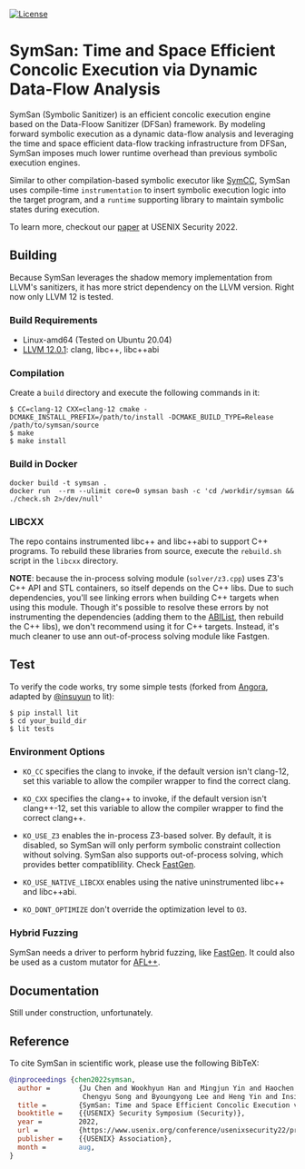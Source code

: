[![License](https://img.shields.io/badge/License-Apache%202.0-blue.svg)](https://opensource.org/licenses/Apache-2.0)

# SymSan: Time and Space Efficient Concolic Execution via Dynamic Data-Flow Analysis

SymSan (Symbolic Sanitizer) is an efficient concolic execution engine based on the
Data-Floow Sanitizer (DFSan) framework. By modeling forward symbolic execution as
a dynamic data-flow analysis and leveraging the time and space efficient data-flow
tracking infrastructure from DFSan, SymSan imposes much lower runtime overhead
than previous symbolic execution engines.

Similar to other compilation-based symbolic executor like [SymCC](https://github.com/eurecom-s3/symcc),
SymSan uses compile-time `instrumentation` to insert symbolic execution logic into
the target program, and a `runtime` supporting library to maintain symbolic states
during execution.

To learn more, checkout our [paper](https://www.usenix.org/conference/usenixsecurity22/presentation/chen-ju) at USENIX Security 2022.

## Building

Because SymSan leverages the shadow memory implementation from LLVM's sanitizers,
it has more strict dependency on the LLVM version. Right now only LLVM 12 is
tested.

### Build Requirements

- Linux-amd64 (Tested on Ubuntu 20.04)
- [LLVM 12.0.1](http://llvm.org/docs/index.html): clang, libc++, libc++abi

### Compilation

Create a `build` directory and execute the following commands in it:

```shell
$ CC=clang-12 CXX=clang-12 cmake -DCMAKE_INSTALL_PREFIX=/path/to/install -DCMAKE_BUILD_TYPE=Release /path/to/symsan/source
$ make
$ make install
```

### Build in Docker

```
docker build -t symsan .
docker run  --rm --ulimit core=0 symsan bash -c 'cd /workdir/symsan && ./check.sh 2>/dev/null'
```

### LIBCXX

The repo contains instrumented libc++ and libc++abi to support C++ programs.
To rebuild these libraries from source, execute the `rebuild.sh` script in the
`libcxx` directory.

**NOTE**: because the in-process solving module (`solver/z3.cpp`) uses Z3's C++ API
and STL containers, so itself depends on the C++ libs. Due to such dependencies,
you'll see linking errors when building C++ targets when using this module.
Though it's possible to resolve these errors by not instrumenting the dependencies
(adding them to the [ABIList](https://clang.llvm.org/docs/DataFlowSanitizer.html#abi-list),
 then rebuild the C++ libs), we don't recommend using it for C++ targets.
Instead, it's much cleaner to use ann out-of-process solving module like Fastgen.

## Test

To verify the code works, try some simple tests
(forked from [Angora](https://github.com/AngoraFuzzer/Angora),
adapted by [@insuyun](https://github.com/insuyun) to lit):

```
$ pip install lit
$ cd your_build_dir
$ lit tests
```

### Environment Options

* `KO_CC` specifies the clang to invoke, if the default version isn't clang-12,
  set this variable to allow the compiler wrapper to find the correct clang.

* `KO_CXX` specifies the clang++ to invoke, if the default version isn't clang++-12,
  set this variable to allow the compiler wrapper to find the correct clang++.

* `KO_USE_Z3` enables the in-process Z3-based solver. By default, it is disabled,
  so SymSan will only perform symbolic constraint collection without solving.
  SymSan also supports out-of-process solving, which provides better compatiblility.
  Check [FastGen](https://github.com/R-Fuzz/fastgen).

* `KO_USE_NATIVE_LIBCXX` enables using the native uninstrumented libc++ and libc++abi.

* `KO_DONT_OPTIMIZE` don't override the optimization level to `O3`.

### Hybrid Fuzzing

SymSan needs a driver to perform hybrid fuzzing, like [FastGen](https://github.com/R-Fuzz/fastgen).
It could also be used as a custom mutator for [AFL++](https://github.com/AFLplusplus/AFLplusplus).

## Documentation

Still under construction, unfortunately.

## Reference

To cite SymSan in scientific work, please use the following BibTeX:

``` bibtex
@inproceedings {chen2022symsan,
  author =       {Ju Chen and Wookhyun Han and Mingjun Yin and Haochen Zeng and
                  Chengyu Song and Byoungyong Lee and Heng Yin and Insik Shin},
  title =        {SymSan: Time and Space Efficient Concolic Execution via Dynamic Data-Flow Analysis},
  booktitle =    {{USENIX} Security Symposium (Security)},
  year =         2022,
  url =          {https://www.usenix.org/conference/usenixsecurity22/presentation/chen-ju},
  publisher =    {{USENIX} Association},
  month =        aug,
}
```
